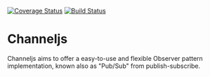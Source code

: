 [![Coverage Status](https://coveralls.io/repos/github/fedeghe/channeljs/badge.svg?branch=master)](https://coveralls.io/github/fedeghe/channeljs?branch=master)
[![Build Status](https://travis-ci.org/fedeghe/channeljs.svg?branch=master)](https://travis-ci.org/fedeghe/channeljs)
# Channeljs

Channeljs aims to offer a easy-to-use and flexible Observer pattern implementation, known also as "Pub/Sub" from publish-subscribe.   
